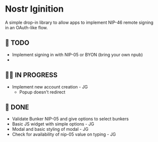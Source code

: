 # Nostr Iginition

A simple drop-in library to allow apps to implement NIP-46 remote signing in an OAuth-like flow.

## 🎯 TODO

-   Implement signing in with NIP-05 or BYON (bring your own npub)
-

## 👨‍💻 IN PROGRESS

-   Implement new account creation - JG
    -   Popup doesn't redirect

## 🚢 DONE

-   Validate Bunker NIP-05 and give options to select bunkers
-   Basic JS widget with simple options - JG
-   Modal and basic styling of modal - JG
-   Check for availability of nip-05 value on typing - JG
